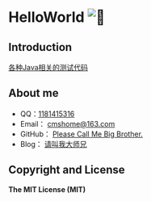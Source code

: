 # HelloWorld  ![:kiss:](https://github.com/jsw0528/rails_emoji/raw/master/vendor/assets/images/emojis/kiss.png)


## Introduction
[各种Java相关的测试代码](http://blog.csdn.net/qq_27093465?viewmode=contents)


## About me
- QQ：[1181415316](http://blog.csdn.net/qq_27093465?viewmode=contents)
- Email：  [cmshome@163.com](http://mail.163.com/)
- GitHub： [Please Call Me Big Brother.](https://github.com/cmshome)
- Blog：   [请叫我大师兄](http://blog.csdn.net/qq_27093465?viewmode=contents)

## Copyright and License
**The MIT License (MIT)**  
